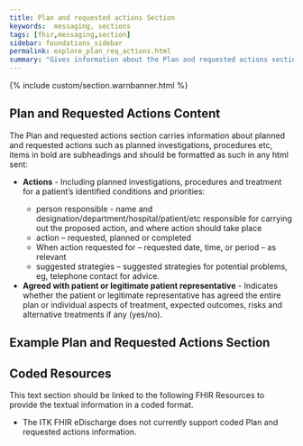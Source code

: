 ```yaml
---
title: Plan and requested actions Section
keywords:  messaging, sections
tags: [fhir,messaging,section]
sidebar: foundations_sidebar
permalink: explore_plan_req_actions.html
summary: "Gives information about the Plan and requested actions section"
---
```


{% include custom/section.warnbanner.html %}

## Plan and Requested Actions Content ##
The Plan and requested actions section carries information about planned and requested actions such as planned investigations, procedures etc, items in bold are subheadings and should be formatted as such in any html sent:

<ul><li><b>Actions</b> - Including planned investigations, procedures and treatment for a patient’s identified conditions and priorities:</li>
<ul><li>person responsible - name and designation/department/hospital/patient/etc responsible for carrying out the proposed action, and where action should take place</li>
<li>action – requested, planned or completed</li>
<li>When action requested for – requested date, time, or period – as relevant</li>
<li>suggested strategies – suggested strategies for potential problems, eg, telephone
contact for advice.</li>
</ul>
<li><b>Agreed with patient or legitimate patient representative</b> - Indicates whether the patient or legitimate representative has agreed the entire plan or individual aspects of treatment, expected outcomes, risks and alternative treatments if any (yes/no).</li>

</ul>

##  Example Plan and Requested Actions Section ##

<script src="https://gist.github.com/IOPS-DEV/1bdcde4481d7de7dfdf7bcc266529e10.js"></script>

## Coded Resources ##

This text section should be linked to the following FHIR Resources to provide the textual information in a coded format.

- The ITK FHIR eDischarge does not currently support coded Plan and requested actions information.






